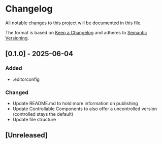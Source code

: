 # Changelog

All notable changes to this project will be documented in this file.

The format is based on [Keep a Changelog](https://keepachangelog.com/en/1.0.0/)
and adheres to [Semantic Versioning](https://semver.org/spec/v2.0.0.html).

## [0.1.0] - 2025-06-04

### Added

- .editorconfig

### Changed

- Update README.md to hold more information on publishing
- Update Controllable Components to also offer a uncontrolled version (controlled stays the default)
- Update file structure

## [Unreleased]
